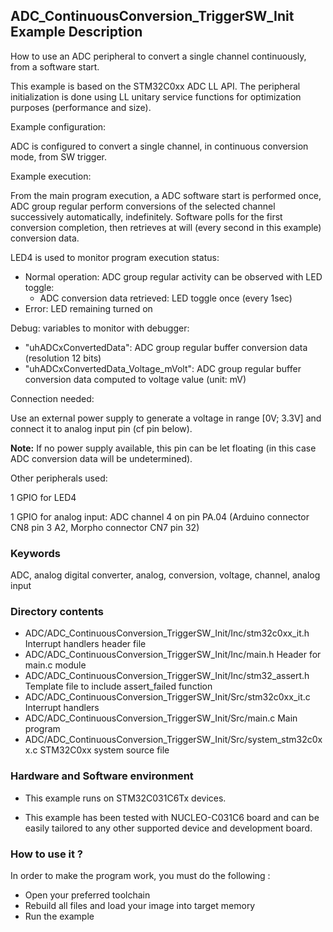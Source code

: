 ## <b>ADC_ContinuousConversion_TriggerSW_Init Example Description</b>

How to use an ADC peripheral to convert a single channel continuously,
from a software start.

This example is based on the STM32C0xx ADC LL API.
The peripheral initialization is done using LL unitary service functions
for optimization purposes (performance and size).

Example configuration:

ADC is configured to convert a single channel, in continuous conversion mode,
from SW trigger.

Example execution:

From the main program execution, a ADC software start is performed once,
ADC group regular perform conversions of the selected channel
successively automatically, indefinitely.
Software polls for the first conversion completion, then retrieves at will
(every second in this example) conversion data.

LED4 is used to monitor program execution status:

- Normal operation: ADC group regular activity can be observed with LED toggle:
  - ADC conversion data retrieved: LED toggle once (every 1sec)
- Error: LED remaining turned on

Debug: variables to monitor with debugger:

- "uhADCxConvertedData": ADC group regular buffer conversion data (resolution 12 bits)
- "uhADCxConvertedData_Voltage_mVolt": ADC group regular buffer conversion data computed to voltage value (unit: mV)

Connection needed:

Use an external power supply to generate a voltage in range [0V; 3.3V]
and connect it to analog input pin (cf pin below).

**Note:** If no power supply available, this pin can be let floating (in this case ADC conversion data will be undetermined).

Other peripherals used:

  1 GPIO for LED4

  1 GPIO for analog input: ADC channel 4 on pin PA.04 (Arduino connector CN8 pin 3 A2, Morpho connector CN7 pin 32)

### <b>Keywords</b>

ADC, analog digital converter, analog, conversion, voltage, channel, analog input

### <b>Directory contents</b>

  - ADC/ADC_ContinuousConversion_TriggerSW_Init/Inc/stm32c0xx_it.h          Interrupt handlers header file
  - ADC/ADC_ContinuousConversion_TriggerSW_Init/Inc/main.h                  Header for main.c module
  - ADC/ADC_ContinuousConversion_TriggerSW_Init/Inc/stm32_assert.h          Template file to include assert_failed function
  - ADC/ADC_ContinuousConversion_TriggerSW_Init/Src/stm32c0xx_it.c          Interrupt handlers
  - ADC/ADC_ContinuousConversion_TriggerSW_Init/Src/main.c                  Main program
  - ADC/ADC_ContinuousConversion_TriggerSW_Init/Src/system_stm32c0xx.c      STM32C0xx system source file


### <b>Hardware and Software environment</b>

  - This example runs on STM32C031C6Tx devices.

  - This example has been tested with NUCLEO-C031C6 board and can be
    easily tailored to any other supported device and development board.


### <b>How to use it ?</b>

In order to make the program work, you must do the following :

 - Open your preferred toolchain
 - Rebuild all files and load your image into target memory
 - Run the example